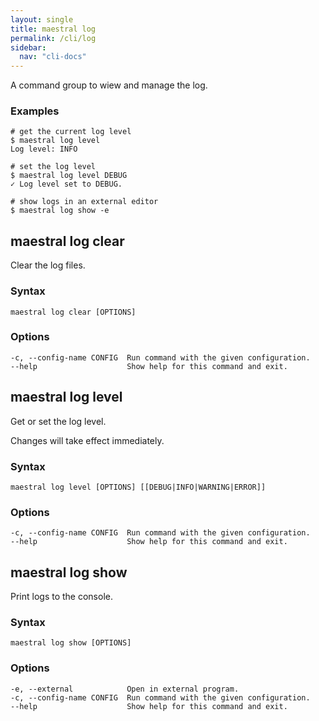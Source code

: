 ```yaml
---
layout: single
title: maestral log
permalink: /cli/log
sidebar:
  nav: "cli-docs"
---
```


A command group to wiew and manage the log.

### Examples

```shell
# get the current log level
$ maestral log level
Log level: INFO

# set the log level
$ maestral log level DEBUG
✓ Log level set to DEBUG.

# show logs in an external editor
$ maestral log show -e
```

## maestral log clear

Clear the log files.

### Syntax

```
maestral log clear [OPTIONS]
```

### Options

```
-c, --config-name CONFIG  Run command with the given configuration.
--help                    Show help for this command and exit.
```

## maestral log level

Get or set the log level.

Changes will take effect immediately.

### Syntax

```
maestral log level [OPTIONS] [[DEBUG|INFO|WARNING|ERROR]]
```

### Options

```
-c, --config-name CONFIG  Run command with the given configuration.
--help                    Show help for this command and exit.
```

## maestral log show

Print logs to the console.

### Syntax

```
maestral log show [OPTIONS]
```

### Options

```
-e, --external            Open in external program.
-c, --config-name CONFIG  Run command with the given configuration.
--help                    Show help for this command and exit.
```